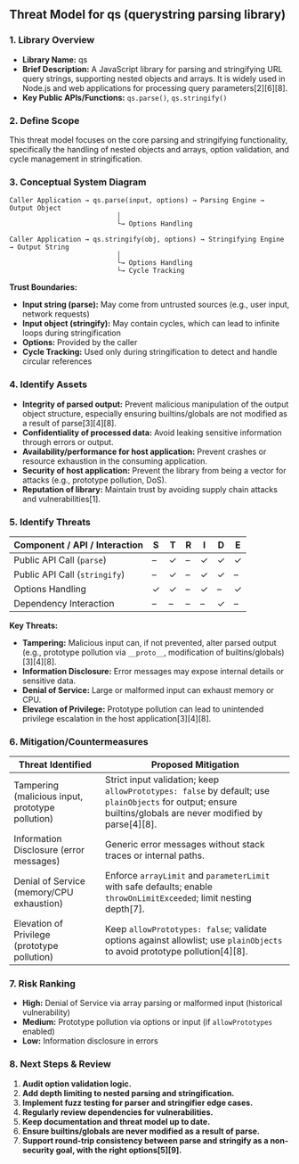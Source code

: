 ## Threat Model for qs (querystring parsing library)

### 1. Library Overview

- **Library Name:** qs
- **Brief Description:** A JavaScript library for parsing and stringifying URL query strings, supporting nested objects and arrays. It is widely used in Node.js and web applications for processing query parameters[2][6][8].
- **Key Public APIs/Functions:** `qs.parse()`, `qs.stringify()`

### 2. Define Scope

This threat model focuses on the core parsing and stringifying functionality, specifically the handling of nested objects and arrays, option validation, and cycle management in stringification.

### 3. Conceptual System Diagram

```
Caller Application → qs.parse(input, options) → Parsing Engine → Output Object
                           │
                           └→ Options Handling

Caller Application → qs.stringify(obj, options) → Stringifying Engine → Output String
                           │
                           └→ Options Handling
                           └→ Cycle Tracking
```

**Trust Boundaries:**
- **Input string (parse):** May come from untrusted sources (e.g., user input, network requests)
- **Input object (stringify):** May contain cycles, which can lead to infinite loops during stringification
- **Options:** Provided by the caller
- **Cycle Tracking:** Used only during stringification to detect and handle circular references

### 4. Identify Assets

- **Integrity of parsed output:** Prevent malicious manipulation of the output object structure, especially ensuring builtins/globals are not modified as a result of parse[3][4][8].
- **Confidentiality of processed data:** Avoid leaking sensitive information through errors or output.
- **Availability/performance for host application:** Prevent crashes or resource exhaustion in the consuming application.
- **Security of host application:** Prevent the library from being a vector for attacks (e.g., prototype pollution, DoS).
- **Reputation of library:** Maintain trust by avoiding supply chain attacks and vulnerabilities[1].

### 5. Identify Threats

| Component / API / Interaction         | S  | T  | R  | I  | D  | E  |
|---------------------------------------|----|----|----|----|----|----|
| Public API Call (`parse`)             | –  | ✓  | –  | ✓  | ✓  | ✓  |
| Public API Call (`stringify`)         | –  | ✓  | –  | ✓  | ✓  | –  |
| Options Handling                      | ✓  | ✓  | –  | ✓  | –  | ✓  |
| Dependency Interaction                | –  | –  | –  | –  | ✓  | –  |

**Key Threats:**
- **Tampering:** Malicious input can, if not prevented, alter parsed output (e.g., prototype pollution via `__proto__`, modification of builtins/globals)[3][4][8].
- **Information Disclosure:** Error messages may expose internal details or sensitive data.
- **Denial of Service:** Large or malformed input can exhaust memory or CPU.
- **Elevation of Privilege:** Prototype pollution can lead to unintended privilege escalation in the host application[3][4][8].

### 6. Mitigation/Countermeasures

| Threat Identified                                 | Proposed Mitigation |
|---------------------------------------------------|---------------------|
| Tampering (malicious input, prototype pollution)  | Strict input validation; keep `allowPrototypes: false` by default; use `plainObjects` for output; ensure builtins/globals are never modified by parse[4][8]. |
| Information Disclosure (error messages)           | Generic error messages without stack traces or internal paths. |
| Denial of Service (memory/CPU exhaustion)         | Enforce `arrayLimit` and `parameterLimit` with safe defaults; enable `throwOnLimitExceeded`; limit nesting depth[7]. |
| Elevation of Privilege (prototype pollution)      | Keep `allowPrototypes: false`; validate options against allowlist; use `plainObjects` to avoid prototype pollution[4][8]. |

### 7. Risk Ranking

- **High:** Denial of Service via array parsing or malformed input (historical vulnerability)
- **Medium:** Prototype pollution via options or input (if `allowPrototypes` enabled)
- **Low:** Information disclosure in errors

### 8. Next Steps & Review

1. **Audit option validation logic.**
2. **Add depth limiting to nested parsing and stringification.**
3. **Implement fuzz testing for parser and stringifier edge cases.**
4. **Regularly review dependencies for vulnerabilities.**
5. **Keep documentation and threat model up to date.**
6. **Ensure builtins/globals are never modified as a result of parse.**
7. **Support round-trip consistency between parse and stringify as a non-security goal, with the right options[5][9].**
